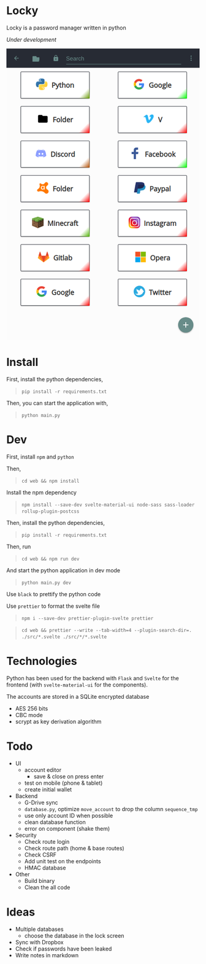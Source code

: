 # Locky
Locky is a password manager written in python

*Under development*

<p align="center">
    <a href="https://www.youtube.com/watch?v=AtO5PiIEL8w" target="_blank">
        <img src="https://raw.githubusercontent.com/Mister7F/Locky/master/screenshots/1.png"/>
    </a>
</p>

# Install
First, install the python dependencies,
> `pip install -r requirements.txt`

Then, you can start the application with,
> `python main.py`

# Dev
First, install `npm` and `python`

Then,
> `cd web && npm install`

Install the npm dependency
> `npm install --save-dev svelte-material-ui node-sass sass-loader rollup-plugin-postcss`

Then, install the python dependencies,
> `pip install -r requirements.txt`

Then, run
> `cd web && npm run dev`

And start the python application in dev mode
> `python main.py dev`

Use `black` to prettify the python code

Use `prettier` to format the svelte file
> `npm i --save-dev prettier-plugin-svelte prettier`

> `cd web && prettier --write --tab-width=4 --plugin-search-dir=. ./src/*.svelte ./src/*/*.svelte`

# Technologies
Python has been used for the backend with `Flask` and `Svelte` for the frontend (with `svelte-material-ui` for the components).

The accounts are stored in a SQLite encrypted database
- AES 256 bits
- CBC mode
- scrypt as key derivation algorithm

# Todo
- UI
    - account editor
        - save & close on press enter
    - test on mobile (phone & tablet)
    - create initial wallet
- Backend
    - G-Drive sync
    - `database.py`, optimize `move_account` to drop the column `sequence_tmp`
    - use only account ID when possible
    - clean database function
    - error on component (shake them)
- Security
    - Check route login
    - Check route path (home & base routes)
    - Check CSRF
    - Add unit test on the endpoints
    - HMAC database
- Other
    - Build binary
    - Clean the all code

# Ideas
- Multiple databases
    - choose the database in the lock screen
- Sync with Dropbox
- Check if passwords have been leaked
- Write notes in markdown


